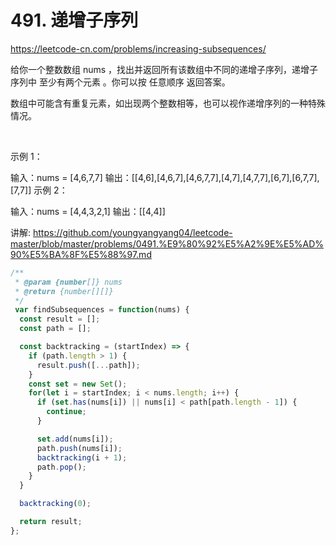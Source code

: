 # 491. 递增子序列

https://leetcode-cn.com/problems/increasing-subsequences/


给你一个整数数组 nums ，找出并返回所有该数组中不同的递增子序列，递增子序列中 至少有两个元素 。你可以按 任意顺序 返回答案。

数组中可能含有重复元素，如出现两个整数相等，也可以视作递增序列的一种特殊情况。

 

示例 1：

输入：nums = [4,6,7,7]
输出：[[4,6],[4,6,7],[4,6,7,7],[4,7],[4,7,7],[6,7],[6,7,7],[7,7]]
示例 2：

输入：nums = [4,4,3,2,1]
输出：[[4,4]]



讲解:
https://github.com/youngyangyang04/leetcode-master/blob/master/problems/0491.%E9%80%92%E5%A2%9E%E5%AD%90%E5%BA%8F%E5%88%97.md


```js
/**
 * @param {number[]} nums
 * @return {number[][]}
 */
 var findSubsequences = function(nums) {
  const result = [];
  const path = [];

  const backtracking = (startIndex) => {
    if (path.length > 1) {
      result.push([...path]);
    }
    const set = new Set();
    for(let i = startIndex; i < nums.length; i++) {
      if (set.has(nums[i]) || nums[i] < path[path.length - 1]) {
        continue;
      }

      set.add(nums[i]);
      path.push(nums[i]);
      backtracking(i + 1);
      path.pop();
    }
  }

  backtracking(0);

  return result;
};
```

